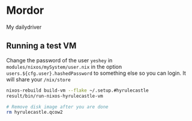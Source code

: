 # Mordor

My dailydriver

## Running a test VM

Change the password of the user `yeshey` in `modules/nixos/mySystem/user.nix` in the option `users.${cfg.user}.hashedPassword` to something else so you can login.
It will share your `/nix/store`

```bash
nixos-rebuild build-vm --flake ~/.setup.#hyrulecastle
result/bin/run-nixos-hyrulecastle-vm

# Remove disk image after you are done
rm hyrulecastle.qcow2
```
